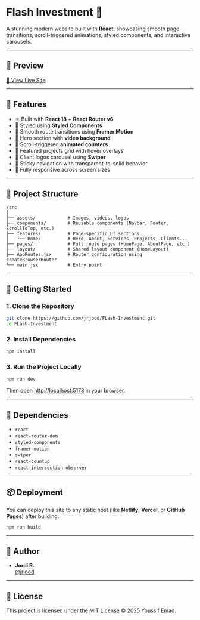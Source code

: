 # Flash Investment 🚀

A stunning modern website built with **React**, showcasing smooth page transitions, scroll-triggered animations, styled components, and interactive carousels.

---

## 📸 Preview

[🔗 View Live Site](https://jrjood.github.io/FLash-Investment/)

---

## 🌟 Features

- ⚛️ Built with **React 18** + **React Router v6**
- 🎨 Styled using **Styled Components**
- 💫 Smooth route transitions using **Framer Motion**
- 🎥 Hero section with **video background**
- 🔢 Scroll-triggered **animated counters**
- 💼 Featured projects grid with hover overlays
- 🚀 Client logos carousel using **Swiper**
- 🧭 Sticky navigation with transparent-to-solid behavior
- 📱 Fully responsive across screen sizes

---

## 📂 Project Structure

```
/src
│
├── assets/            # Images, videos, logos
├── components/        # Reusable components (Navbar, Footer, ScrollToTop, etc.)
├── features/          # Page-specific UI sections
│   └── Home/          # Hero, About, Services, Projects, Clients...
├── pages/             # Full route pages (HomePage, AboutPage, etc.)
├── layout/            # Shared layout component (HomeLayout)
├── AppRoutes.jsx      # Router configuration using createBrowserRouter
└── main.jsx           # Entry point
```

---

## 🚀 Getting Started

### 1. Clone the Repository

```bash
git clone https://github.com/jrjood/FLash-Investment.git
cd FLash-Investment
```

### 2. Install Dependencies

```bash
npm install
```

### 3. Run the Project Locally

```bash
npm run dev
```

Then open [http://localhost:5173](http://localhost:5173) in your browser.

---

## 🧩 Dependencies

- `react`
- `react-router-dom`
- `styled-components`
- `framer-motion`
- `swiper`
- `react-countup`
- `react-intersection-observer`

---

## 📦 Deployment

You can deploy this site to any static host (like **Netlify**, **Vercel**, or **GitHub Pages**) after building:

```bash
npm run build
```

---

## 🧠 Author

- **Jordi R.**  
  [@jrjood](https://github.com/jrjood)

---

## 📄 License

This project is licensed under the [MIT License](./LICENSE) © 2025 Youssif Emad.
